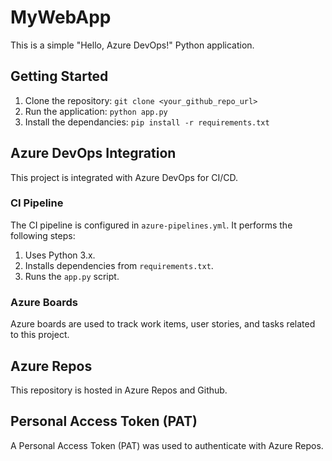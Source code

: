 # MyWebApp

This is a simple "Hello, Azure DevOps!" Python application.

## Getting Started

1.  Clone the repository: `git clone <your_github_repo_url>`
2.  Run the application: `python app.py`
3. Install the dependancies: `pip install -r requirements.txt`

## Azure DevOps Integration

This project is integrated with Azure DevOps for CI/CD.

### CI Pipeline

The CI pipeline is configured in `azure-pipelines.yml`. It performs the following steps:

1.  Uses Python 3.x.
2.  Installs dependencies from `requirements.txt`.
3.  Runs the `app.py` script.

### Azure Boards

Azure boards are used to track work items, user stories, and tasks related to this project.

## Azure Repos

This repository is hosted in Azure Repos and Github.

## Personal Access Token (PAT)

A Personal Access Token (PAT) was used to authenticate with Azure Repos.